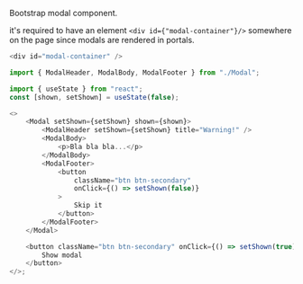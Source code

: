 Bootstrap modal component.

it's required to have an element `<div id={"modal-container"}/>` somewhere on
the page since modals are rendered in portals.

```js
<div id="modal-container" />
```

```js
import { ModalHeader, ModalBody, ModalFooter } from "./Modal";

import { useState } from "react";
const [shown, setShown] = useState(false);

<>
    <Modal setShown={setShown} shown={shown}>
        <ModalHeader setShown={setShown} title="Warning!" />
        <ModalBody>
            <p>Bla bla bla...</p>
        </ModalBody>
        <ModalFooter>
            <button
                className="btn btn-secondary"
                onClick={() => setShown(false)}
            >
                Skip it
            </button>
        </ModalFooter>
    </Modal>

    <button className="btn btn-secondary" onClick={() => setShown(true)}>
        Show modal
    </button>
</>;
```
